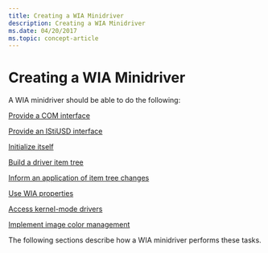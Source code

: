 ```yaml
---
title: Creating a WIA Minidriver
description: Creating a WIA Minidriver
ms.date: 04/20/2017
ms.topic: concept-article
---
```


# Creating a WIA Minidriver





A WIA minidriver should be able to do the following:

[Provide a COM interface](providing-a-com-interface.md)

[Provide an IStiUSD interface](providing-an-istiusd-interface.md)

[Initialize itself](initializing-the-wia-minidriver.md)

[Build a driver item tree](creating-the-wia-driver-item-tree.md)

[Inform an application of item tree changes](informing-an-application-of-item-tree-changes.md)

[Use WIA properties](using-wia-properties.md)

[Access kernel-mode drivers](accessing-kernel-mode-drivers-for-still-image-devices.md)

[Implement image color management](implementing-image-color-management.md)

The following sections describe how a WIA minidriver performs these tasks.

 

 




